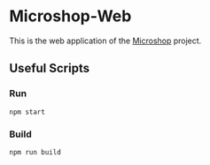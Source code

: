 # Microshop-Web

This is the web application of the <a href="https://github.com/ahmsay/Microshop">Microshop</a> project.

## Useful Scripts
### Run
`npm start`
### Build
`npm run build`
